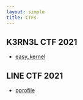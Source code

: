 ```yaml
---
layout: simple
title: CTFs
---
```



## K3RN3L CTF 2021
+ [easy_kernel](/ctf/K3RN3L2021/easy_kernel)

## LINE CTF 2021
+ [pprofile](/ctf/LINECTF2021/pprofile)
